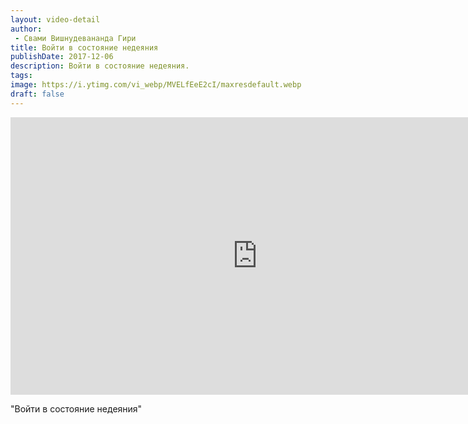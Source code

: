 ```yaml
---
layout: video-detail
author:
 - Свами Вишнудевананда Гири
title: Войти в состояние недеяния
publishDate: 2017-12-06
description: Войти в состояние недеяния. 
tags: 
image: https://i.ytimg.com/vi_webp/MVELfEeE2cI/maxresdefault.webp
draft: false
---
```


<iframe width="790" height="444" src="https://www.youtube.com/embed/MVELfEeE2cI" frameborder="0" allowfullscreen=""></iframe> 

  "Войти в состояние недеяния"

  

 